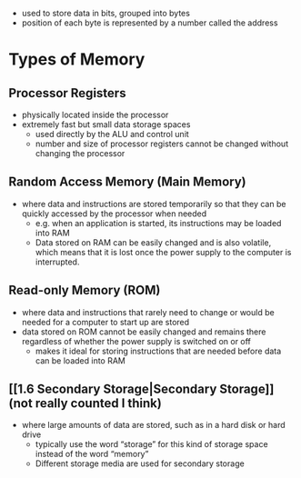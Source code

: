 - used to store data in bits, grouped into bytes
- position of each byte is represented by a number called the address

# Types of Memory

## Processor Registers

- physically located inside the processor
- extremely fast but small data storage spaces
	- used directly by the ALU and control unit
	- number and size of processor registers cannot be changed without changing the processor

## Random Access Memory (Main Memory)

- where data and instructions are stored temporarily so that they can be quickly accessed by the processor when needed
	- e.g. when an application is started, its instructions may be loaded into RAM
	- Data stored on RAM can be easily changed and is also volatile, which means that it is lost once the power supply to the computer is interrupted.

## Read-only Memory (ROM)

- where data and instructions that rarely need to change or would be needed for a computer to start up are stored
- data stored on ROM cannot be easily changed and remains there regardless of whether the power supply is switched on or off
	- makes it ideal for storing instructions that are needed before data can be loaded into RAM

## [[1.6 Secondary Storage|Secondary Storage]] (not really counted I think)

- where large amounts of data are stored, such as in a hard disk or hard drive
	- typically use the word “storage” for this kind of storage space instead of the word “memory”
	- Different storage media are used for secondary storage